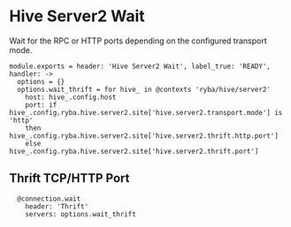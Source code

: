 
# Hive Server2 Wait

Wait for the RPC or HTTP ports depending on the configured transport mode.

    module.exports = header: 'Hive Server2 Wait', label_true: 'READY', handler: ->
      options = {}
      options.wait_thrift = for hive_ in @contexts 'ryba/hive/server2'
        host: hive_.config.host
        port: if hive_.config.ryba.hive.server2.site['hive.server2.transport.mode'] is 'http'
        then hive_.config.ryba.hive.server2.site['hive.server2.thrift.http.port']
        else hive_.config.ryba.hive.server2.site['hive.server2.thrift.port']

## Thrift TCP/HTTP Port

      @connection.wait
        header: 'Thrift'
        servers: options.wait_thrift
